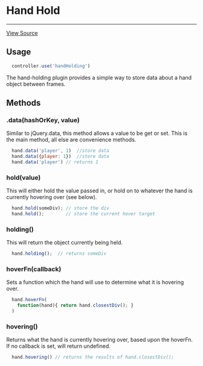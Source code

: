 # Hand Hold
-----------
<a class="view-source" href="https://github.com/leapmotion/leapjs-plugins/tree/master/main/hand-hold" target="_blank">View Source</a>

## Usage

```js
  controller.use('handHolding')
```

The hand-holding plugin provides a simple way to store data about a hand object between frames.

## Methods

### .data(hashOrKey, value)

Similar to jQuery.data, this method allows a value to be get or set.  This is the main method, all else are convenience methods.

```js
  hand.data('player', 1)  //store data
  hand.data({player: 1})  //store data
  hand.data('player') // returns 1
```

### hold(value)

This will either hold the value passed in, or hold on to whatever the hand is currently hovering over (see below).

```js
  hand.hold(someDiv); // store the div
  hand.hold();        // store the current hover target
```

### holding()

This will return the object currently being held.

```js
  hand.holding();  // returns someDiv
```

### hoverFn(callback)

Sets a function which the hand will use to determine what it is hovering over.

```js
  hand.hoverFn(
    function(hand){ return hand.closestDiv(); }
  )
```

### hovering()

Returns what the hand is currently hovering over, based upon the hoverFn.  If no callback is set, will return undefined.

```js
  hand.hovering() // returns the results of hand.closestDiv();
```


